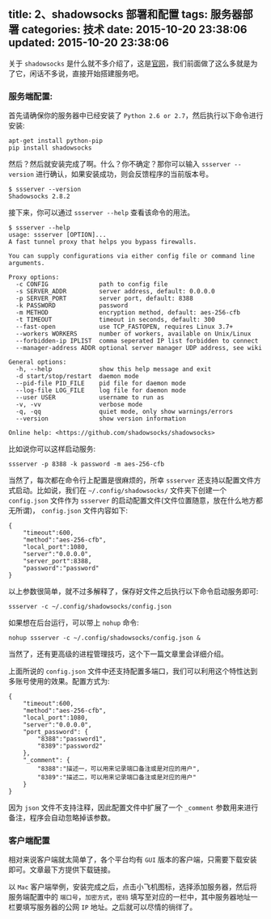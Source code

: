 title: 2、shadowsocks 部署和配置
tags: 服务器部署
categories: 技术
date: 2015-10-20 23:38:06
updated: 2015-10-20 23:38:06
---


关于 `shadowsocks` 是什么就不多介绍了，这是[官网](http://shadowsocks.org/en/index.html)，我们前面做了这么多就是为了它，闲话不多说，直接开始搭建服务吧。

### 服务端配置:

首先请确保你的服务器中已经安装了 `Python 2.6 or 2.7`，然后执行以下命令进行安装:

```
apt-get install python-pip
pip install shadowsocks

```

<!-- more -->

然后？然后就安装完成了啊。什么？你不确定？那你可以输入 `ssserver --version` 进行确认，如果安装成功，则会反馈程序的当前版本号。

```
$ ssserver --version
Shadowsocks 2.8.2
```

接下来，你可以通过 `ssserver --help` 查看该命令的用法。

```
$ ssserver --help
usage: ssserver [OPTION]...
A fast tunnel proxy that helps you bypass firewalls.

You can supply configurations via either config file or command line arguments.

Proxy options:
  -c CONFIG              path to config file
  -s SERVER_ADDR         server address, default: 0.0.0.0
  -p SERVER_PORT         server port, default: 8388
  -k PASSWORD            password
  -m METHOD              encryption method, default: aes-256-cfb
  -t TIMEOUT             timeout in seconds, default: 300
  --fast-open            use TCP_FASTOPEN, requires Linux 3.7+
  --workers WORKERS      number of workers, available on Unix/Linux
  --forbidden-ip IPLIST  comma seperated IP list forbidden to connect
  --manager-address ADDR optional server manager UDP address, see wiki

General options:
  -h, --help             show this help message and exit
  -d start/stop/restart  daemon mode
  --pid-file PID_FILE    pid file for daemon mode
  --log-file LOG_FILE    log file for daemon mode
  --user USER            username to run as
  -v, -vv                verbose mode
  -q, -qq                quiet mode, only show warnings/errors
  --version              show version information

Online help: <https://github.com/shadowsocks/shadowsocks>
```

比如说你可以这样启动服务:

```
ssserver -p 8388 -k password -m aes-256-cfb
```

当然了，每次都在命令行上配置是很麻烦的，所幸 `ssserver` 还支持以配置文件方式启动。比如说，我们在 `~/.config/shadowsocks/` 文件夹下创建一个 `config.json` 文件作为 `ssserver` 的启动配置文件(文件位置随意，放在什么地方都无所谓)， `config.json` 文件内容如下:

```
{
    "timeout":600,
    "method":"aes-256-cfb",
    "local_port":1080,
    "server":"0.0.0.0",
    "server_port":8388,
    "password":"password"
}
```
以上参数很简单，就不过多解释了，保存好文件之后执行以下命令启动服务即可:

```
ssserver -c ~/.config/shadowsocks/config.json
```

如果想在后台运行，可以带上 `nohup` 命令:

```
nohup ssserver -c ~/.config/shadowsocks/config.json &
```

当然了，还有更高级的进程管理技巧，这个下一篇文章里会详细介绍。

上面所说的 `config.json` 文件中还支持配置多端口，我们可以利用这个特性达到多账号使用的效果。配置方式为:

```
{
    "timeout":600,
    "method":"aes-256-cfb",
    "local_port":1080,
    "server":"0.0.0.0",
    "port_password": {
        "8388":"password1",
        "8389":"password2"
    },
    "_comment": {
        "8388":"描述一，可以用来记录端口备注或是对应的用户",
        "8389":"描述二，可以用来记录端口备注或是对应的用户"
    }
}
```
因为 `json` 文件不支持注释，因此配置文件中扩展了一个 `_comment` 参数用来进行备注，程序会自动忽略掉该参数。

### 客户端配置

相对来说客户端就太简单了，各个平台均有 `GUI` 版本的客户端，只需要下载安装即可。文章最下方提供下载链接。

以 `Mac` 客户端举例，安装完成之后，点击小飞机图标，选择添加服务器，然后将服务端配置中的 `端口号`，`加密方式`，`密码` 填写至对应的一栏中，其中服务器地址一栏要填写服务器的公网 `IP` 地址。之后就可以尽情的徜徉了。
